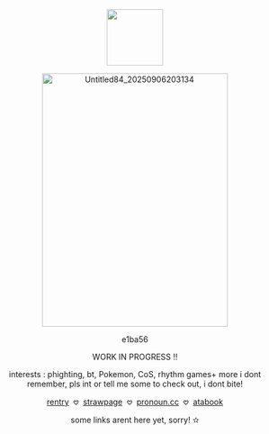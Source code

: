 <div align="center">

  <img width="100" src="https://komarev.com/ghpvc/?username=pixelbrickz&color=7eca92&label=citizens_✫">


</p>

<img width="330" height="450" alt="Untitled84_20250906203134" src="https://github.com/user-attachments/assets/45f142f1-6aa1-4a9c-a4fa-e87691b15af0" />




e1ba56



WORK IN PROGRESS !!
</p>

<div align="center">
  
 interests  : phighting, bt, Pokemon, CoS, rhythm games+ more i dont remember, pls int or tell me some to check out, i dont bite!

  
  [rentry](https://rentry.co/BAR3DFANGS) ‎ 𖹭‎ ‎  [strawpage]()‎‎  ‎  𖹭 ‎  [pronoun.cc](https://pronouns.cc/@CCharmsz) ‎‎   𖹭‎ ‎  [atabook]()

  some links arent here yet, sorry! ✫
</p>
